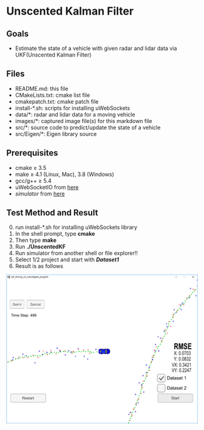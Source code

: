 # **Unscented Kalman Filter**

## Goals
* Estimate the state of a vehicle with given radar and lidar data via UKF(Unscented Kalman Filter)

## Files
* README.md: this file
* CMakeLists.txt: cmake list file
* cmakepatch.txt: cmake patch file
* install-*.sh: scripts for installing uWebSockets
* data/*: radar and lidar data for a moving vehicle
* images/*: captured image file(s) for this markdown file
* src/*: source code to predict/update the state of a vehicle
* src/Eigen/*: Eigen library source

## Prerequisites
* cmake &ge; 3.5
* make &ge; 4.1 (Linux, Mac), 3.8 (Windows)
* gcc/g++ &ge; 5.4
* uWebSocketIO from [here](https://github.com/uNetworking/uWebSockets)
* *simulator* from [here](https://github.com/udacity/self-driving-car-sim/releases/)

## Test Method and Result
0. run install-*.sh for installing uWebSockets library
1. In the shell prompt, type **cmake**
2. Then type **make**
3. Run **./UnscentedKF**
4. Run simulator from another shell or file explorer!!
5. Select 1/2 project and start with ***Dataset1***
6. Result is as follows

![simulator result](./images/sim_result.png)
